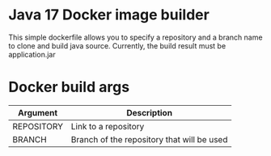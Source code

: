 # Java 17 Docker image builder

This simple dockerfile allows you to specify a repository and a branch name to clone and build java source.
Currently, the build result must be application.jar

# Docker build args
|Argument|Description|
|--------|-----------|
|REPOSITORY|Link to a repository|
|BRANCH|Branch of the repository that will be used|
